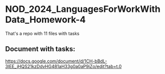 # NOD_2024_LanguagesForWorkWithData_Homework-4
That's a repo with 11 files with tasks

## Document with tasks: 
https://docs.google.com/document/d/1CH-bBdL-3IEE_jHQS21kzDdvHG481aH33g0a0aP9iZo/edit?tab=t.0
